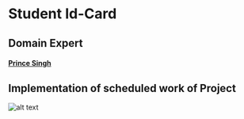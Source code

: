 # Student Id-Card

## Domain Expert
#### [Prince Singh](https://linkedin.com/in/ik07onkar)

## Implementation of scheduled work of Project

![alt text](https://github.com/ik07onkar/Flutter_Applications/id_card/sceenshots/Screenshot_1623271981.png?raw=true)

